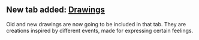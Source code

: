 ## New tab added: <a class="menu" href="/drawings">Drawings</a>

Old and new drawings are now going to be included in that tab.
They are creations inspired by different events, made for expressing certain feelings.
